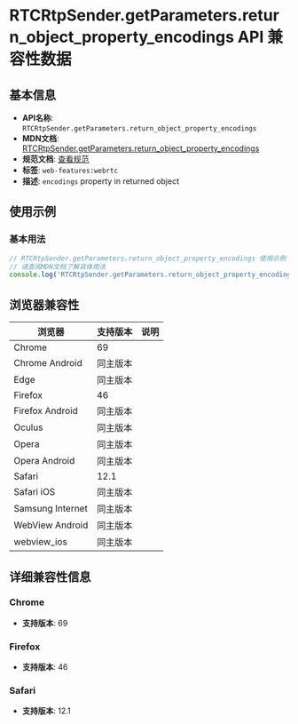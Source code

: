 # RTCRtpSender.getParameters.return_object_property_encodings API 兼容性数据

## 基本信息

- **API名称**: `RTCRtpSender.getParameters.return_object_property_encodings`
- **MDN文档**: [RTCRtpSender.getParameters.return_object_property_encodings](https://developer.mozilla.org/docs/Web/API/RTCRtpSender/getParameters#encodings)
- **规范文档**: [查看规范](https://w3c.github.io/webrtc-pc/#dom-rtcrtpsendparameters-encodings)
- **标签**: `web-features:webrtc`
- **描述**: `encodings` property in returned object

## 使用示例

### 基本用法

```javascript
// RTCRtpSender.getParameters.return_object_property_encodings 使用示例
// 请查阅MDN文档了解具体用法
console.log('RTCRtpSender.getParameters.return_object_property_encodings API');
```

## 浏览器兼容性

| 浏览器 | 支持版本 | 说明 |
|--------|----------|------|
| Chrome | 69 |  |
| Chrome Android | 同主版本 |  |
| Edge | 同主版本 |  |
| Firefox | 46 |  |
| Firefox Android | 同主版本 |  |
| Oculus | 同主版本 |  |
| Opera | 同主版本 |  |
| Opera Android | 同主版本 |  |
| Safari | 12.1 |  |
| Safari iOS | 同主版本 |  |
| Samsung Internet | 同主版本 |  |
| WebView Android | 同主版本 |  |
| webview_ios | 同主版本 |  |

## 详细兼容性信息

### Chrome

- **支持版本**: 69

### Firefox

- **支持版本**: 46

### Safari

- **支持版本**: 12.1

